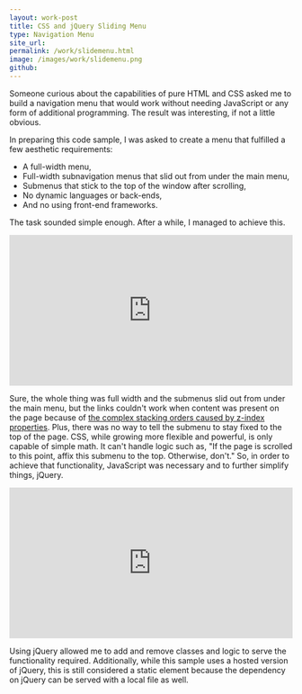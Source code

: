 ```yaml
---
layout: work-post
title: CSS and jQuery Sliding Menu 
type: Navigation Menu
site_url: 
permalink: /work/slidemenu.html
image: /images/work/slidemenu.png
github:
---
```



Someone curious about the capabilities of pure HTML and CSS asked me to build a navigation menu that would work without needing JavaScript or any form of additional programming. The result was interesting, if not a little obvious.

In preparing this code sample, I was asked to create a menu that fulfilled a few aesthetic requirements:

<ul>
  <li>A full-width menu,</li>
  <li>Full-width subnavigation menus that slid out from under the main menu,</li>
  <li>Submenus that stick to the top of the window after scrolling,</li>
  <li>No dynamic languages or back-ends,</li>
  <li>And no using front-end frameworks.</li>
</ul>

<p>The task sounded simple enough. After a while, I managed to achieve this.</p>

<iframe height='268' scrolling='no' src='https://codepen.io/cdvillard/embed/MYPEaw/?height=268' frameborder='no' allowtransparency='true' allowfullscreen='true' style='width: 100%;'>See the Pen <a href='http://codepen.io/cdvillard/pen/MYPEaw/'>MYPEaw</a> by Charles V. (<a href='http://codepen.io/cdvillard'>@cdvillard</a>) on <a href='http://codepen.io'>CodePen</a>.
</iframe>

  <p>Sure, the whole thing was full width and the submenus slid out from under the main menu, but the links couldn't work when content was present on the page because of <a href="https://developer.mozilla.org/en-US/docs/Web/Guide/CSS/Understanding_z_index">the complex stacking orders caused by  z-index properties</a>. Plus, there was no way to tell the submenu to stay fixed to the top of the page. CSS, while growing more flexible and powerful, is only capable of simple math. It can't handle logic such as, "If the page is scrolled to this point, affix this submenu to the top. Otherwise, don't." So, in order to achieve that functionality, JavaScript was necessary and to further simplify things, jQuery.</p>

<iframe height='268' scrolling='no' src='https://codepen.io/cdvillard/embed/JoeMZo/?height=268' frameborder='no' allowtransparency='true' allowfullscreen='true' style='width: 100%;'>See the Pen <a href='http://codepen.io/cdvillard/pen/JoeMZo/'>JoeMZo</a> by Charles V. (<a href='http://codepen.io/cdvillard'>@cdvillard</a>) on <a href='http://codepen.io'>CodePen</a>.
</iframe>

<p>Using jQuery allowed me to add and remove classes and logic to serve the functionality required. Additionally, while this sample uses a hosted version of jQuery, this is still considered a static element because the dependency on jQuery can be served with a local file as well.</p>
